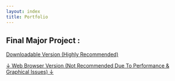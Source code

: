```yaml
---
layout: index
title: Portfolio
---
```


## Final Major Project :

<p> <a href="https://drive.google.com/open?id=1r1N3s7DL4mh0Up6oUYQHQ6ZVM3-B7P48">Downloadable Version (Highly Recommended)</a> </p> 

<p> <a href="https://comet91.itch.io/souls-of-the-damned">↓ Web Browser Version (Not Recommended Due To Performance & Graphical Issues) ↓</a> </p>
